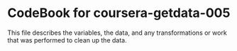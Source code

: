 CodeBook for coursera-getdata-005
=================================

This file describes the variables, the data, and any transformations or work
that was performed to clean up the data.

